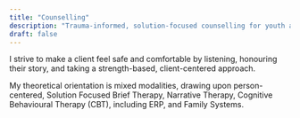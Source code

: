 ```yaml
---
title: "Counselling"
description: "Trauma-informed, solution-focused counselling for youth and adults in Greater Victoria."
draft: false
---
```


<p>I strive to make a client feel safe and comfortable by listening, honouring their story, and taking a strength-based, client-centered approach.</p>

<p>My theoretical orientation is mixed modalities, drawing upon person-centered, Solution Focused Brief Therapy, Narrative Therapy, Cognitive Behavioural Therapy (CBT), including ERP, and Family Systems.</p>
